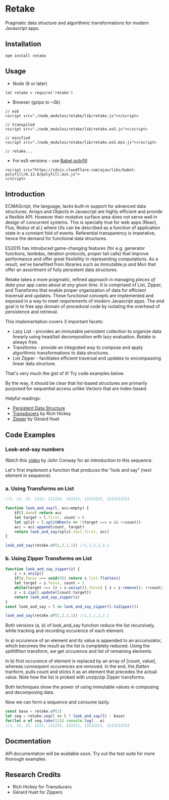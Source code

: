 Retake
=========================

Pragmatic data structure and algorithmic transformations for modern Javascript apps.


## Installation
```
npm install retake
```

## Usage

- Node (6 or later)

```
let retake = require('retake')
```

- Browser (gzips to *~5k*)

```
// es6
<script src="./node_modules/retake/lib/retake.js"></script>

// transpiled
<script src="./node_modules/retake/lib/retake.es5.js"></script>

// minified
<script src="./node_modules/retake/lib/retake.es5.min.js"></script>

// retake...

```

- For es5 versions - use [Babel polyfill](https://babeljs.io/docs/usage/polyfill/)

```
<script src="https://cdnjs.cloudflare.com/ajax/libs/babel-polyfill/6.13.0/polyfill.min.js">
</script>
```


## Introduction

ECMAScript, the language, lacks built-in support for advanced data structures. 
Arrays and Objects in Javascript are highly efficient and provide a flexible API. 
However their mutative surface area does not serve well in design of concurrent systems. 
This is specially true for web apps (React, Flux, Redux et al.) where UIs can be described as a function of application state in a constant fold of events. 
Referential transparency is imperative, hence the demand for functional data structures.

ES2015 has introduced game-changing features (for e.g. generator functions, lambdas, iteration protocols, proper tail calls) that 
improve performance and offer great flexibility in representing computations. 
As a result, we've benefited from libraries such as Immutable.js and Mori that offer an assortment of fully persistent data structures.

Retake takes a more pragmatic, refined approach in managing *pieces of data* your app cares about *at any given time*.
It is comprised of List, Zipper, and Transforms that enable proper organization of data for efficient traversal and updates. 
These functional concepts are implemented and exposed in a way to meet requirements of modern Javascript apps. 
The end goal is to free app domain of procedural code by isolating the overhead of persistence and retrieval.

This implementation covers 3 important facets:

  - Lazy List - provides an immutable persistent collection to organize data linearly using head/tail decomposition with lazy evaluation. *Retake* is always free.
  - Transforms - provide an integrated way to compose and apply algorithmic transformations to data structures.
  - List Zipper - facilitates efficient traversal and updates to encompassing linear data structure.

That's very much the gist of it! Try code examples below.

By the way, it should be clear that list-based structures are primarily purposed for sequential access unlike Vectors that are index-based.

Helpful readings:
- [Persistent Data Structure](https://en.wikipedia.org/wiki/Persistent_data_structure)
- [Transducers](http://clojure.org/reference/transducers) by Rich Hickey
- [Zipper](https://en.wikipedia.org/wiki/Zipper_(data_structure)) by Gérard Huet


## Code Examples

### Look-and-say numbers

Watch this [video](https://youtu.be/ea7lJkEhytA?list=PLt5AfwLFPxWIL8XA1npoNAHseS-j1y-7V) by John Conway for an introduction to this sequence.

Let's first implement a function that produces the "look and say" (next element in sequence).

### a. Using Transforms on List
```Javascript
//1, 11, 21, 1211, 111221, 312211, 13112221, 1113213211

function look_and_say(l, acc=empty) {
    if(l.done) return acc
    let target = l.first, count = 0
    let split = l.splitWhen(v => !(target === v && ++count))
    acc = acc.append(count, target)
    return look_and_say(split.tail.first, acc)
}

look_and_say(retake.of(1,2,1,1)) //1,1,1,2,2,1
```

### b. Using Zipper Transforms on List
```Javascript
function look_and_say_zipper(z) {
    z = z.unzip()
    if(z.focus === void(0)) return z.list.flatten()
    let target = z.focus, count = 1
    while(target === (z = z.unzip()).focus) { z = z.remove(); ++count; }
    z = z.zip().update([count,target])
    return look_and_say_zipper(z)
}
const look_and_say = l => look_and_say_zipper(l.toZipper())

look_and_say(retake.of(1,2,1,1)) //1,1,1,2,2,1
```

Both versions (a, b) of look_and_say function reduce the list recursively, while tracking and recording occurence of each element. 

In a) occurence of an element and its value is appended to an accumulator, which becomes the result as the list is completely reduced. 
Using the *splitWhen* transform, we get occurence and list of remaining elements.

In b) first occurence of element is replaced by an array of [count, value], whereas consequent occurences are removed. 
In the end, the *flatten* tranform, pulls count and sticks it as an element that precedes the actual value. 
Note how the list is probed with *unzip/zip* Zipper transforms.


Both techniques show the power of using immutable values in composing and decomposing data.

Now we can form a sequence and consume lazily.

```Javascript
const base = retake.of(1)
let seq = retake.seq(l => l ? look_and_say(l) : base)
for(let e of seq.take(12)) console.log(...e)
//1, 11, 21, 1211, 111221, 312211, 13112221, 1113213211
```

## Docmentation

API documentation will be available soon. Try out the test suite for more thorough examples.

## Research Credits

- Rich Hickey for Transducers
- Gérard Huet for Zippers

